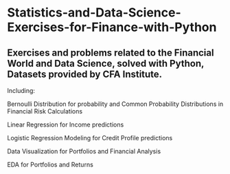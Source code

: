# Statistics-and-Data-Science-Exercises-for-Finance-with-Python
## Exercises and problems related to the Financial World and Data Science, solved with Python, Datasets provided by CFA Institute.



Including: 

Bernoulli Distribution for probability and Common Probability Distributions in Financial Risk Calculations

Linear Regression for Income predictions

Logistic Regression Modeling for Credit Profile predictions

Data Visualization for Portfolios and Financial Analysis

EDA for Portfolios and Returns

          
